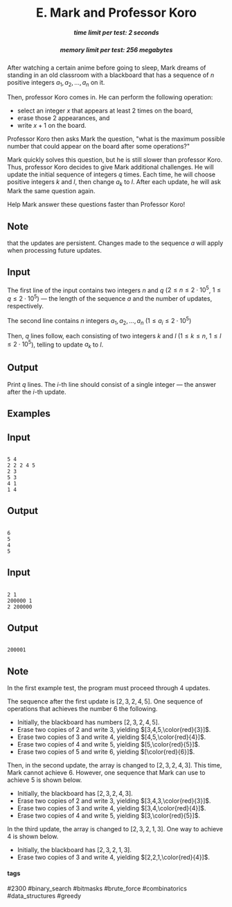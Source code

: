 <h1 style='text-align: center;'> E. Mark and Professor Koro</h1>

<h5 style='text-align: center;'>time limit per test: 2 seconds</h5>
<h5 style='text-align: center;'>memory limit per test: 256 megabytes</h5>

After watching a certain anime before going to sleep, Mark dreams of standing in an old classroom with a blackboard that has a sequence of $n$ positive integers $a_1, a_2,\dots,a_n$ on it.

Then, professor Koro comes in. He can perform the following operation:

* select an integer $x$ that appears at least $2$ times on the board,
* erase those $2$ appearances, and
* write $x+1$ on the board.

Professor Koro then asks Mark the question, "what is the maximum possible number that could appear on the board after some operations?"

Mark quickly solves this question, but he is still slower than professor Koro. Thus, professor Koro decides to give Mark additional challenges. He will update the initial sequence of integers $q$ times. Each time, he will choose positive integers $k$ and $l$, then change $a_k$ to $l$. After each update, he will ask Mark the same question again.

Help Mark answer these questions faster than Professor Koro!

## Note

 that the updates are persistent. Changes made to the sequence $a$ will apply when processing future updates.

## Input

The first line of the input contains two integers $n$ and $q$ ($2\leq n\leq 2\cdot 10^5$, $1\leq q\leq 2\cdot 10^5$) — the length of the sequence $a$ and the number of updates, respectively.

The second line contains $n$ integers $a_1,a_2,\dots,a_n$ ($1\leq a_i\leq 2\cdot 10^5$)

Then, $q$ lines follow, each consisting of two integers $k$ and $l$ ($1\leq k\leq n$, $1\leq l\leq 2\cdot 10^5$), telling to update $a_k$ to $l$.

## Output

Print $q$ lines. The $i$-th line should consist of a single integer — the answer after the $i$-th update.

## Examples

## Input


```

5 4
2 2 2 4 5
2 3
5 3
4 1
1 4

```
## Output


```

6
5
4
5

```
## Input


```

2 1
200000 1
2 200000

```
## Output


```

200001

```
## Note

In the first example test, the program must proceed through $4$ updates.

The sequence after the first update is $[2,3,2,4,5]$. One sequence of operations that achieves the number $6$ the following. 

* Initially, the blackboard has numbers $[2,3,2,4,5]$.
* Erase two copies of $2$ and write $3$, yielding $[3,4,5,\color{red}{3}]$.
* Erase two copies of $3$ and write $4$, yielding $[4,5,\color{red}{4}]$.
* Erase two copies of $4$ and write $5$, yielding $[5,\color{red}{5}]$.
* Erase two copies of $5$ and write $6$, yielding $[\color{red}{6}]$.

Then, in the second update, the array is changed to $[2,3,2,4,3]$. This time, Mark cannot achieve $6$. However, one sequence that Mark can use to achieve $5$ is shown below. 

* Initially, the blackboard has $[2,3,2,4,3]$.
* Erase two copies of $2$ and write $3$, yielding $[3,4,3,\color{red}{3}]$.
* Erase two copies of $3$ and write $4$, yielding $[3,4,\color{red}{4}]$.
* Erase two copies of $4$ and write $5$, yielding $[3,\color{red}{5}]$.

In the third update, the array is changed to $[2,3,2,1,3]$. One way to achieve $4$ is shown below. 

* Initially, the blackboard has $[2,3,2,1,3]$.
* Erase two copies of $3$ and write $4$, yielding $[2,2,1,\color{red}{4}]$.


#### tags 

#2300 #binary_search #bitmasks #brute_force #combinatorics #data_structures #greedy 